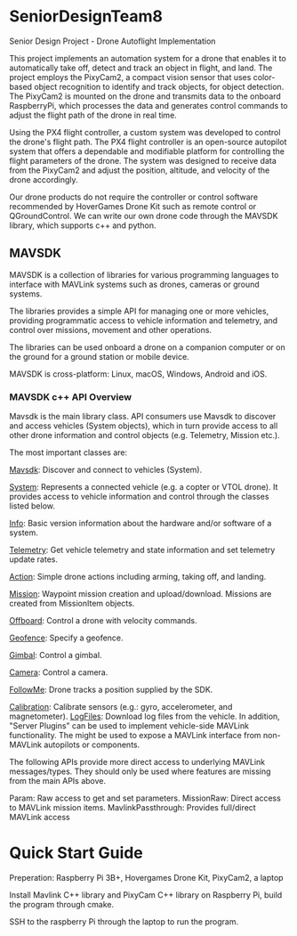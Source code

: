 # SeniorDesignTeam8

Senior Design Project - Drone Autoflight Implementation

This project implements an automation system for a drone that enables it to automatically take off, detect and track an object in flight, and land. The project employs the PixyCam2, a compact vision sensor that uses color-based object recognition to identify and track objects, for object detection. The PixyCam2 is mounted on the drone and transmits data to the onboard RaspberryPi, which processes the data and generates control commands to adjust the flight path of the drone in real time.

Using the PX4 flight controller, a custom system was developed to control the drone's flight path. The PX4 flight controller is an open-source autopilot system that offers a dependable and modifiable platform for controlling the flight parameters of the drone. The system was designed to receive data from the PixyCam2 and adjust the position, altitude, and velocity of the drone accordingly.

Our drone products do not require the controller or control software recommended by HoverGames Drone Kit such as remote control or QGroundControl. We can write our own drone code through the MAVSDK library, which supports c++ and python.

## MAVSDK

MAVSDK is a collection of libraries for various programming languages to interface with MAVLink systems such as drones, cameras or ground systems.

The libraries provides a simple API for managing one or more vehicles, providing programmatic access to vehicle information and telemetry, and control over missions, movement and other operations.

The libraries can be used onboard a drone on a companion computer or on the ground for a ground station or mobile device.

MAVSDK is cross-platform: Linux, macOS, Windows, Android and iOS.

### MAVSDK c++ API Overview

Mavsdk is the main library class. API consumers use Mavsdk to discover and access vehicles (System objects), which in turn provide access to all other drone information and control objects (e.g. Telemetry, Mission etc.).

The most important classes are:

[Mavsdk](https://mavsdk.mavlink.io/main/en/cpp/api_reference/classmavsdk_1_1_mavsdk.html): Discover and connect to vehicles (System).

[System](https://mavsdk.mavlink.io/main/en/cpp/api_reference/classmavsdk_1_1_system.html): Represents a connected vehicle (e.g. a copter or VTOL drone). It provides access to vehicle information and control through the classes listed below.

[Info](https://mavsdk.mavlink.io/main/en/cpp/api_reference/classmavsdk_1_1_info.html): Basic version information about the hardware and/or software of a system.

[Telemetry](https://mavsdk.mavlink.io/main/en/cpp/api_reference/classmavsdk_1_1_telemetry.html): Get vehicle telemetry and state information and set telemetry update rates.

[Action](https://mavsdk.mavlink.io/main/en/cpp/api_reference/classmavsdk_1_1_action.html): Simple drone actions including arming, taking off, and landing.

[Mission](https://mavsdk.mavlink.io/main/en/cpp/api_reference/classmavsdk_1_1_mission.html): Waypoint mission creation and upload/download. Missions are created from MissionItem objects.

[Offboard](https://mavsdk.mavlink.io/main/en/cpp/api_reference/classmavsdk_1_1_offboard.html): Control a drone with velocity commands.

[Geofence](https://mavsdk.mavlink.io/main/en/cpp/api_reference/classmavsdk_1_1_geofence.html): Specify a geofence.

[Gimbal](https://mavsdk.mavlink.io/main/en/cpp/api_reference/classmavsdk_1_1_gimbal.html): Control a gimbal.

[Camera](https://mavsdk.mavlink.io/main/en/cpp/api_reference/classmavsdk_1_1_camera.html): Control a camera.

[FollowMe](https://mavsdk.mavlink.io/main/en/cpp/api_reference/classmavsdk_1_1_followme.html): Drone tracks a position supplied by the SDK.

[Calibration](https://mavsdk.mavlink.io/main/en/cpp/api_reference/classmavsdk_1_1_calibration.html): Calibrate sensors (e.g.: gyro, accelerometer, and magnetometer).
[LogFiles](https://mavsdk.mavlink.io/main/en/cpp/api_reference/classmavsdk_1_1_logfiles.html): Download log files from the vehicle.
In addition, "Server Plugins" can be used to implement vehicle-side MAVLink functionality. The might be used to expose a MAVLink interface from non-MAVLink autopilots or components.

The following APIs provide more direct access to underlying MAVLink messages/types. They should only be used where features are missing from the main APIs above.

Param: Raw access to get and set parameters.
MissionRaw: Direct access to MAVLink mission items.
MavlinkPassthrough: Provides full/direct MAVLink access

# Quick Start Guide

Preperation: Raspberry Pi 3B+, Hovergames Drone Kit, PixyCam2, a laptop

Install Mavlink C++ library and PixyCam C++ library on Raspberry Pi, build the program through cmake.

SSH to the raspberry Pi through the laptop to run the program.
